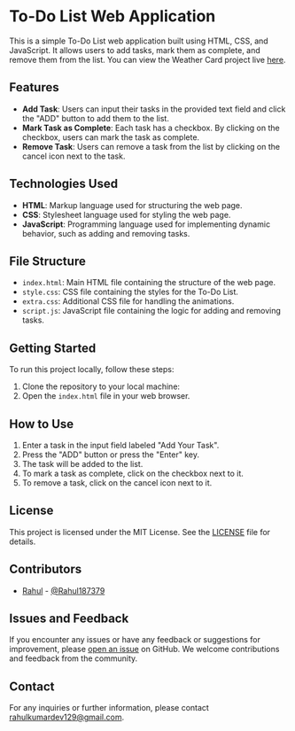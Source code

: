 # To-Do List Web Application

This is a simple To-Do List web application built using HTML, CSS, and JavaScript. It allows users to add tasks, mark them as complete, and remove them from the list. You can view the Weather Card project live [here](https://rahulkumar129.github.io/Weather-Card/).

## Features

-   **Add Task**: Users can input their tasks in the provided text field and click the "ADD" button to add them to the list.
-   **Mark Task as Complete**: Each task has a checkbox. By clicking on the checkbox, users can mark the task as complete.
-   **Remove Task**: Users can remove a task from the list by clicking on the cancel icon next to the task.

## Technologies Used

-   **HTML**: Markup language used for structuring the web page.
-   **CSS**: Stylesheet language used for styling the web page.
-   **JavaScript**: Programming language used for implementing dynamic behavior, such as adding and removing tasks.

## File Structure

-   `index.html`: Main HTML file containing the structure of the web page.
-   `style.css`: CSS file containing the styles for the To-Do List.
-   `extra.css`: Additional CSS file for handling the animations.
-   `script.js`: JavaScript file containing the logic for adding and removing tasks.

## Getting Started

To run this project locally, follow these steps:

1. Clone the repository to your local machine:
2. Open the `index.html` file in your web browser.

## How to Use

1. Enter a task in the input field labeled "Add Your Task".
2. Press the "ADD" button or press the "Enter" key.
3. The task will be added to the list.
4. To mark a task as complete, click on the checkbox next to it.
5. To remove a task, click on the cancel icon next to it.

## License

This project is licensed under the MIT License. See the [LICENSE](LICENSE) file for details.

## Contributors

-   [Rahul](https://github.com/rahulkumar129) - [@Rahul187379](https://twitter.com/@Rahul187379)

## Issues and Feedback

If you encounter any issues or have any feedback or suggestions for improvement, please [open an issue](https://github.com/yourusername/weather-card-project/issues) on GitHub. We welcome contributions and feedback from the community.

## Contact

For any inquiries or further information, please contact [rahulkumardev129@gmail.com](mailto:rahulkumardev129@gmail.com).
